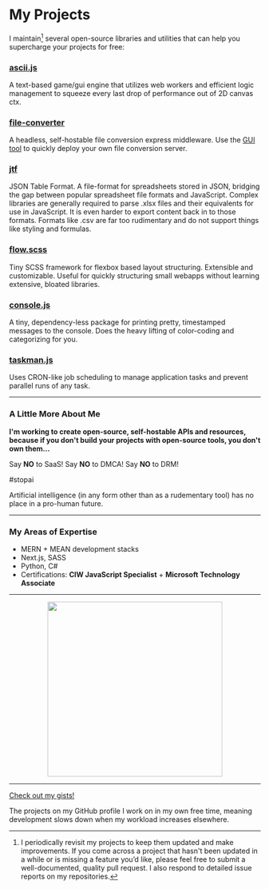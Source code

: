 # My Projects

I maintain[^1] several open-source libraries and utilities that can help you supercharge your projects for free:

### [ascii.js](https://github.com/NotTimTam/ascii.js)
A text-based game/gui engine that utilizes web workers and efficient logic management to squeeze every last drop of performance out of 2D canvas ctx.

### [file-converter](https://github.com/NotTimTam/file-converter)
A headless, self-hostable file conversion express middleware. Use the [GUI tool](https://github.com/NotTimTam/file-converter-gui) to quickly deploy your own file conversion server.

### [jtf](https://github.com/NotTimTam/jtf)
JSON Table Format. A file-format for spreadsheets stored in JSON, bridging the gap between popular spreadsheet file formats and JavaScript. Complex libraries are generally required to parse .xlsx files and their equivalents for use in JavaScript. It is even harder to export content back in to those formats. Formats like .csv are far too rudimentary and do not support things like styling and formulas.

### [flow.scss](https://github.com/NotTimTam/flow.scss)
Tiny SCSS framework for flexbox based layout structuring. Extensible and customizable. Useful for quickly structuring small webapps without learning extensive, bloated libraries.

### [console.js](https://github.com/NotTimTam/console.js)
A tiny, dependency-less package for printing pretty, timestamped messages to the console. Does the heavy lifting of color-coding and categorizing for you.

### [taskman.js](https://github.com/NotTimTam/taskman.js)
Uses CRON-like job scheduling to manage application tasks and prevent parallel runs of any task.

---

### A Little More About Me
**I'm working to create open-source, self-hostable APIs and resources, because if you don't build your projects with open-source tools, you don't own them...**

Say **NO** to SaaS! Say **NO** to DMCA! Say **NO** to DRM!

#stopai

Artificial intelligence (in any form other than as a rudementary tool) has no place in a pro-human future.

---

### My Areas of Expertise

- MERN + MEAN development stacks
- Next.js, SASS
- Python, C#
- Certifications: <b>CIW JavaScript Specialist</b> + <b>Microsoft Technology Associate</b>

---

<p align='center'>
  <a href="#"><img src="https://github-readme-stats.vercel.app/api?username=NotTimTam&show_icons=true&count_private=true&theme=dark" width="350"></a>
</p>

---

[Check out my gists!](https://gist.github.com/NotTimTam)

The projects on my GitHub profile I work on in my own free time, meaning development slows down when my workload increases elsewhere.

[^1]: I periodically revisit my projects to keep them updated and make improvements. If you come across a project that hasn't been updated in a while or is missing a feature you’d like, please feel free to submit a well-documented, quality pull request. I also respond to detailed issue reports on my repositories.
